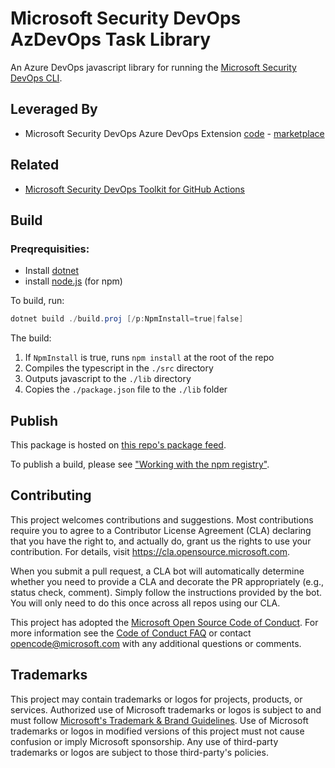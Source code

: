# Microsoft Security DevOps AzDevOps Task Library

An Azure DevOps javascript library for running the [Microsoft Security DevOps CLI](https://aka.ms/msdo-nuget).

## Leveraged By
* Microsoft Security DevOps Azure DevOps Extension [code](https://github.com/microsoft/security-devops-azdevops) - [marketplace](https://marketplace.visualstudio.com/items?itemName=ms-securitydevops.microsoft-security-devops-azdevops)

## Related

* [Microsoft Security DevOps Toolkit for GitHub Actions](https://github.com/microsoft/security-devops-actions-toolkit)

## Build

### Preqrequisities:

* Install [dotnet](https://dotnet.microsoft.com/en-us/)
* install [node.js](https://nodejs.org/en) (for npm)

To build, run:
```powershell
dotnet build ./build.proj [/p:NpmInstall=true|false]
```

The build:
1. If `NpmInstall` is true, runs `npm install` at the root of the repo
1. Compiles the typescript in the `./src` directory
1. Outputs javascript to the `./lib` directory
1. Copies the `./package.json` file to the `./lib` folder

## Publish

This package is hosted on [this repo's package feed](https://github.com/microsoft/security-devops-azdevops-task-lib/pkgs/npm/security-devops-azdevops-task-lib).

To publish a build, please see ["Working with the npm registry"](https://docs.github.com/en/packages/working-with-a-github-packages-registry/working-with-the-npm-registry#authenticating-to-github-packages).

## Contributing

This project welcomes contributions and suggestions.  Most contributions require you to agree to a
Contributor License Agreement (CLA) declaring that you have the right to, and actually do, grant us
the rights to use your contribution. For details, visit https://cla.opensource.microsoft.com.

When you submit a pull request, a CLA bot will automatically determine whether you need to provide
a CLA and decorate the PR appropriately (e.g., status check, comment). Simply follow the instructions
provided by the bot. You will only need to do this once across all repos using our CLA.

This project has adopted the [Microsoft Open Source Code of Conduct](https://opensource.microsoft.com/codeofconduct/).
For more information see the [Code of Conduct FAQ](https://opensource.microsoft.com/codeofconduct/faq/) or
contact [opencode@microsoft.com](mailto:opencode@microsoft.com) with any additional questions or comments.

## Trademarks

This project may contain trademarks or logos for projects, products, or services. Authorized use of Microsoft 
trademarks or logos is subject to and must follow 
[Microsoft's Trademark & Brand Guidelines](https://www.microsoft.com/en-us/legal/intellectualproperty/trademarks/usage/general).
Use of Microsoft trademarks or logos in modified versions of this project must not cause confusion or imply Microsoft sponsorship.
Any use of third-party trademarks or logos are subject to those third-party's policies.
